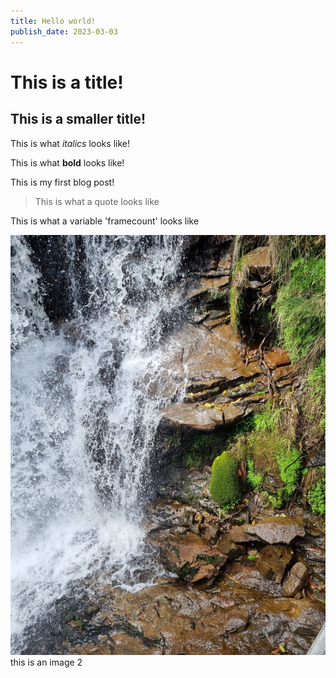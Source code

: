 ```yaml
---
title: Hello world!
publish_date: 2023-03-03
---
```


# This is a title!

## This is a smaller title!

This is what *italics* looks like!

This is what **bold** looks like!

This is my first blog post!

>This is what a quote looks like

This is what a variable 'framecount' looks like

![waterfall](./images/waterfall.jpeg) this is an image 2